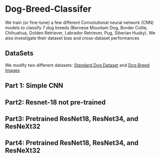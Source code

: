 # Dog-Breed-Classifer
We train (or fine-tune) a few different Convolutional neural network (CNN) models to classify 7
dog breeds (Bernese Mountain Dog, Border Collie, Chihuahua, Golden Retriever, Labrador Retriever, Pug, Siberian Husky). We also investigate their dataset bias and cross-dataset performances

## DataSets
We modify two different datasets: [Standard Dog Dataset](https://www.kaggle.com/datasets/jessicali9530/stanford-dogs-dataset) and 
[Dog Breed Images](https://www.kaggle.com/datasets/eward96/dog-breed-images)

## Part 1: Simple CNN

## Part2: Resnet-18 not pre-trained

## Part3: Pretrained ResNet18, ResNet34, and ResNeXt32

## Part4: Pretrained ResNet18, ResNet34, and ResNeXt32
